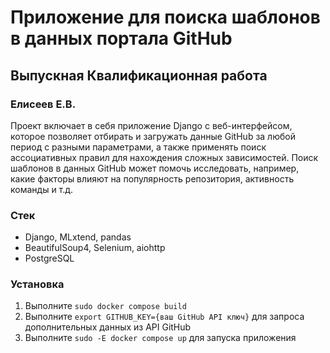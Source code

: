 # Приложение для поиска шаблонов в данных портала GitHub
## Выпускная Квалификационная работа
### Елисеев Е.В.

Проект включает в себя приложение Django с веб-интерфейсом, которое позволяет отбирать и загружать данные GitHub за любой период c разными параметрами, а также применять поиск ассоциативных правил для нахождения сложных зависимостей. Поиск шаблонов в данных GitHub может помочь исследовать, например, какие факторы влияют на популярность репозитория, активность команды и т.д.

### Стек
- Django, MLxtend, pandas
- BeautifulSoup4, Selenium, aiohttp
- PostgreSQL

### Установка
1. Выполните `sudo docker compose build`
2. Выполните `export GITHUB_KEY={ваш GitHub API ключ}` для запроса дополнительных данных из API GitHub
3. Выполните `sudo -E docker compose up` для запуска приложения
